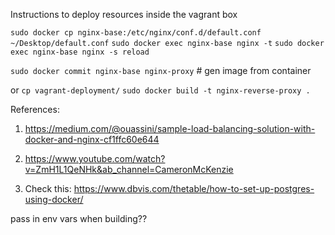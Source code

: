 Instructions to deploy resources inside the vagrant box

`sudo docker cp nginx-base:/etc/nginx/conf.d/default.conf ~/Desktop/default.conf`
`sudo docker exec nginx-base nginx -t`
`sudo docker exec nginx-base nginx -s reload`

`sudo docker commit nginx-base nginx-proxy` # gen image from container

or
`cp vagrant-deployment/`
`sudo docker build -t nginx-reverse-proxy .`

References:

1. https://medium.com/@ouassini/sample-load-balancing-solution-with-docker-and-nginx-cf1ffc60e644
2. https://www.youtube.com/watch?v=ZmH1L1QeNHk&ab_channel=CameronMcKenzie

3. Check this: https://www.dbvis.com/thetable/how-to-set-up-postgres-using-docker/

pass in env vars when building??
